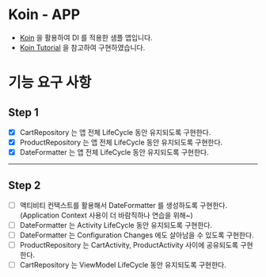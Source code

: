 # Koin - APP

- [Koin](https://insert-koin.io/) 을 활용하여 DI 를 적용한 샘플 앱입니다.
- [Koin Tutorial](https://insert-koin.io/docs/quickstart/android) 을 참고하여 구현하였습니다.

# 기능 요구 사항

## Step 1
- [x] CartRepository 는 앱 전체 LifeCycle 동안 유지되도록 구현한다.
- [x] ProductRepository 는 앱 전체 LifeCycle 동안 유지되도록 구현한다.
- [x] DateFormatter 는 앱 전체 LifeCycle 동안 유지되도록 구현한다.

---

## Step 2
- [ ] 액티비티 컨택스트를 활용해서 DateFormatter 를 생성하도록 구현한다. (Application Context 사용이 더 바람직하나 연습을 위해~)
- [ ] DateFormatter 는 Activity LifeCycle 동안 유지되도록 구현한다.
- [ ] DateFormatter 는 Configuration Changes 에도 살아남을 수 있도록 구현한다.
- [ ] ProductRepository 는 CartActivity, ProductActivity 사이에 공유되도록 구현한다.
- [ ] CartRepository 는 ViewModel LifeCycle 동안 유지되도록 구현한다.
